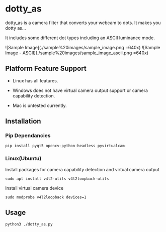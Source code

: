# dotty_as

dotty_as is a camera filter that converts your webcam to dots. It makes you dotty as...

It includes some different dot types including an ASCII luminance mode.

![Sample Image](./sample%20images/sample_image.png =640x)
![Sample Image - ASCII](./sample%20images/sample_image_ascii.png =640x)

## Platform Feature Support

- Linux has all features. 

- Windows does not have virtual camera output support or camera capability detection.

- Mac is untested currently.

## Installation

### Pip Dependancies

`pip install pyqt5 opencv-python-headless pyvirtualcam`

### Linux(Ubuntu)

Install packages for camera capability detection and virtual camera output

`sudo apt install v4l2-utils v4l2loopback-utils`

Install virtual camera device

`sudo modprobe v4l2loopback devices=1`

## Usage

`python3 ./dotty_as.py`